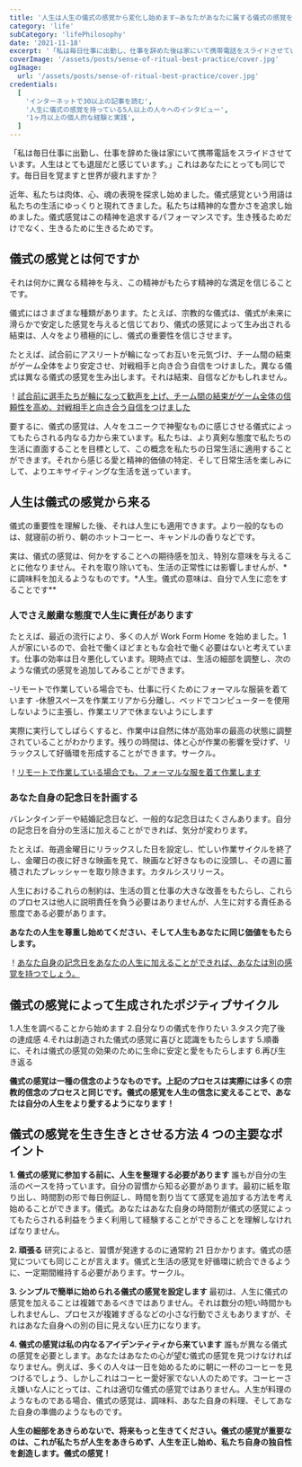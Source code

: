 ```yaml
---
title: '人生は人生の儀式の感覚から変化し始めます—あなたがあなたに属する儀式の感覚を構築するのを助けるために'
category: 'life'
subCategory: 'lifePhilosophy'
date: '2021-11-18'
excerpt: '「私は毎日仕事に出勤し、仕事を辞めた後は家にいて携帯電話をスライドさせています。人生はとても退屈だと感じています。」これはあなたにとっても同じです。毎日目を覚ますと世界が疲れますか？近年、私たちは肉体、心、魂の表現を探求し始めました。儀式感覚という用語は私たちの生活にゆっくりと現れてきました。私たちは精神的な豊かさを追求し始めました。儀式感覚はこの精神を追求するパフォーマンスです。生き残るためだけでなく、生きるために生きるためです。'
coverImage: '/assets/posts/sense-of-ritual-best-practice/cover.jpg'
ogImage:
  url: '/assets/posts/sense-of-ritual-best-practice/cover.jpg'
credentials:
  [
    'インターネットで30以上の記事を読む',
    '人生に儀式の感覚を持っている5人以上の人々へのインタビュー',
    '1ヶ月以上の個人的な経験と実践',
  ]
---
```


「私は毎日仕事に出勤し、仕事を辞めた後は家にいて携帯電話をスライドさせています。人生はとても退屈だと感じています。」これはあなたにとっても同じです。毎日目を覚ますと世界が疲れますか？

近年、私たちは肉体、心、魂の表現を探求し始めました。儀式感覚という用語は私たちの生活にゆっくりと現れてきました。私たちは精神的な豊かさを追求し始めました。儀式感覚はこの精神を追求するパフォーマンスです。生き残るためだけでなく、生きるために生きるためです。

## 儀式の感覚とは何ですか

それは何かに異なる精神を与え、この精神がもたらす精神的な満足を信じることです。

儀式にはさまざまな種類があります。たとえば、宗教的な儀式は、儀式が未来に滑らかで安定した感覚を与えると信じており、儀式の感覚によって生み出される結束は、人々をより積極的にし、儀式の重要性を信じさせます。

たとえば、試合前にアスリートが輪になってお互いを元気づけ、チーム間の結束がゲーム全体をより安定させ、対戦相手と向き合う自信をつけました。異なる儀式は異なる儀式の感覚を生み出します。それは結束、自信などかもしれません。

！[試合前に選手たちが輪になって歓声を上げ、チーム間の結束がゲーム全体の信頼性を高め、対戦相手と向き合う自信をつけました](https://i.imgur.com/jvE57mf.jpg)

要するに、儀式の感覚は、人々をユニークで神聖なものに感じさせる儀式によってもたらされる内なる力から来ています。私たちは、より真剣な態度で私たちの生活に直面することを目標として、この概念を私たちの日常生活に適用することができます。それから感じる愛と精神的価値の特定、そして日常生活を楽しみにして、よりエキサイティングな生活を送っています。

## 人生は儀式の感覚から来る

儀式の重要性を理解した後、それは人生にも適用できます。より一般的なものは、就寝前の祈り、朝のホットコーヒー、キャンドルの香りなどです。

実は、儀式の感覚は、何かをすることへの期待感を加え、特別な意味を与えることに他なりません。それを取り除いても、生活の正常性には影響しませんが、*に調味料を加えるようなものです。*人生。儀式の意味は、自分で人生に恋をすることです\*\*

### 人でさえ厳粛な態度で人生に責任があります

たとえば、最近の流行により、多くの人が Work Form Home を始めました。1 人が家にいるので、会社で働くほどまともな会社で働く必要はないと考えています。仕事の効率は日々悪化しています。現時点では、生活の細部を調整し、次のような儀式の感覚を追加してみることができます。

-リモートで作業している場合でも、仕事に行くためにフォーマルな服装を着ています -休憩スペースを作業エリアから分離し、ベッドでコンピューターを使用しないように主張し、作業エリアで休まないようにします

実際に実行してしばらくすると、作業中は自然に体が高効率の最高の状態に調整されていることがわかります。残りの時間は、体と心が作業の影響を受けず、リラックスして好循環を形成することができます。サークル。

！[リモートで作業している場合でも、フォーマルな服を着て作業します](https://i.imgur.com/3OGOTJV.jpg)

### あなた自身の記念日を計画する

バレンタインデーや結婚記念日など、一般的な記念日はたくさんあります。自分の記念日を自分の生活に加えることができれば、気分が変わります。

たとえば、毎週金曜日にリラックスした日を設定し、忙しい作業サイクルを終了し、金曜日の夜に好きな映画を見て、映画など好きなものに没頭し、その週に蓄積されたプレッシャーを取り除きます。カタルシスリリース。

人生におけるこれらの制約は、生活の質と仕事の大きな改善をもたらし、これらのプロセスは他人に説明責任を負う必要はありませんが、人生に対する責任ある態度である必要があります。

**あなたの人生を尊重し始めてください、そして人生もあなたに同じ価値をもたらします。**

！[あなた自身の記念日をあなたの人生に加えることができれば、あなたは別の感覚を持つでしょう。](https://i.imgur.com/RiGo0v1.jpg)

## 儀式の感覚によって生成されたポジティブサイクル

1.人生を調べることから始めます 2.自分なりの儀式を作りたい 3.タスク完了後の達成感 4.それは創造された儀式の感覚に喜びと認識をもたらします 5.順番に、それは儀式の感覚の効果のために生命に安定と愛をもたらします 6.再び生き返る

**儀式の感覚は一種の信念のようなものです。上記のプロセスは実際には多くの宗教的信念のプロセスと同じです。儀式の感覚を人生の信念に変えることで、あなたは自分の人生をより愛するようになります！**

## 儀式の感覚を生き生きとさせる方法 4 つの主要なポイント

**1. 儀式の感覚に参加する前に、人生を整理する必要があります**
誰もが自分の生活のペースを持っています。自分の習慣から知る必要があります。最初に紙を取り出し、時間割の形で毎日例証し、時間を割り当てて感覚を追加する方法を考え始めることができます。儀式。あなたはあなた自身の時間割が儀式の感覚によってもたらされる利益をうまく利用して経験することができることを理解しなければなりません。

**2. 頑張る**
研究によると、習慣が発達するのに通常約 21 日かかります。儀式の感覚についても同じことが言えます。儀式と生活の感覚を好循環に統合できるように、一定期間維持する必要があります。サークル。

**3. シンプルで簡単に始められる儀式の感覚を設定します**
最初は、人生に儀式の感覚を加えることは複雑であるべきではありません。それは数分の短い時間かもしれませんし、プロセスが複雑すぎるなどの小さな行動でさえもありますが、それはあなた自身への別の目に見えない圧力になります。

**4. 儀式の感覚は私の内なるアイデンティティから来ています**
誰もが異なる儀式の感覚を必要とします。あなたはあなたの心が望む儀式の感覚を見つけなければなりません。例えば、多くの人々は一日を始めるために朝に一杯のコーヒーを見つけるでしょう、しかしこれはコーヒー愛好家でない人のためです。コーヒーさえ嫌いな人にとっては、これは適切な儀式の感覚ではありません。人生が料理のようなものである場合、儀式の感覚は、調味料、あなた自身の料理、そしてあなた自身の準備のようなものです。

**人生の細部をあきらめないで、将来もっと生きてください。儀式の感覚が重要なのは、これが私たちが人生をあきらめず、人生を正し始め、私たち自身の独自性を創造します。儀式の感覚！**
